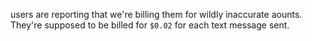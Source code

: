 users are reporting that we're billing them for wildly inaccurate aounts. They're supposed to be billed for `$0.02` for each text message sent.
